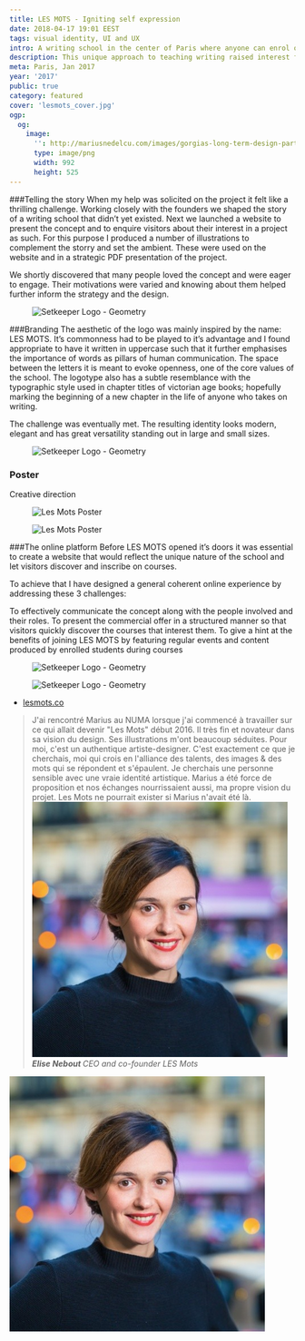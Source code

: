 ```yaml
---
title: LES MOTS - Igniting self expression
date: 2018-04-17 19:01 EEST
tags: visual identity, UI and UX
intro: A writing school in the center of Paris where anyone can enrol on courses given by established writers.
description: This unique approach to teaching writing raised interest from the start. 60% of the courses were booked in less than 3 weeks after opening. LES MOTS is now established in it’s singularity having expanded it’s program to include a wider variety of courses and events. Since it’s debut in jan 2016 it received increased interest. This is shown by the growing number of people enrolled with each new semester as well as registered users and overall websites visits.
meta: Paris, Jan 2017
year: '2017'
public: true
category: featured
cover: 'lesmots_cover.jpg'
ogp:
  og:
    image:
      '': http://mariusnedelcu.com/images/gorgias-long-term-design-partners/lesmots_cover.jpg
      type: image/png
      width: 992
      height: 525
---
```


###Telling the story
When my help was solicited on the project it felt like a thrilling challenge. Working closely with the founders we shaped the story of a writing school that didn’t yet existed. Next we launched a website to present the concept and to enquire visitors about their interest in a project as such. For this purpose I produced a number of illustrations to complement the storry and set the ambient. These were used on the website and in a strategic PDF presentation of the project.

We shortly discovered that many people loved the concept and were eager to engage. Their motivations were varied and knowing about them helped further inform the strategy and the design.

<figure class="one">
	<img src="/images/les-mots-igniting-self-expression/lesmots_img_1.jpg" alt="Setkeeper Logo - Geometry">
</figure>

###Branding
The aesthetic of the logo was mainly inspired by the name: LES MOTS. It’s commonness had to be played to it’s advantage and I found appropriate to have it written in uppercase such that it further emphasises the importance of words as pillars of human communication. The space between the letters it is meant to evoke openness, one of the core values of the school. The logotype also has a subtle resemblance with the typographic style used in chapter titles of victorian age books; hopefully marking the beginning of a new chapter in the life of anyone who takes on writing.

The challenge was eventually met. The resulting identity looks modern, elegant and has great versatility standing out in large and small sizes.

<figure>
	<img src="/images/les-mots-igniting-self-expression/logo_lesmots.jpg" alt="Setkeeper Logo - Geometry">
</figure>

### Poster
Creative direction

<figure class="one">
	<img src="/images/les-mots-igniting-self-expression/poster1.jpg" alt="Les Mots Poster">
</figure>

<figure class="one">
  <img src="/images/les-mots-igniting-self-expression/poster2.jpg" alt="Les Mots Poster">
</figure>

###The online platform
Before LES MOTS opened it’s doors it was essential to create a website that would reflect the unique nature of the school and let visitors discover and inscribe on courses.

To achieve that I have designed a general coherent online experience by addressing these 3 challenges:

To effectively communicate the concept along with the people involved and their roles.
To present the commercial offer in a structured manner so that visitors quickly discover the courses that interest them.
To give a hint at the benefits of joining LES MOTS by featuring regular events and content produced by enrolled students during courses

<figure>
	<img src="/images/les-mots-igniting-self-expression/web_home.jpg" alt="Setkeeper Logo - Geometry">
</figure>

<figure>
  <img src="/images/les-mots-igniting-self-expression/web_course.jpg" alt="Setkeeper Logo - Geometry">
</figure>

<ul class="project-info">
  <li><a href="http://www.lesmots.co">lesmots.co</a></li>
</ul>

<div class="client">
  <blockquote class="blockquote">
    J'ai rencontré Marius au NUMA lorsque j'ai commencé à travailler sur ce qui allait devenir "Les Mots" début 2016. Il très fin et novateur dans sa vision du design. Ses illustrations m'ont beaucoup séduites. Pour moi, c'est un authentique artiste-designer. C'est exactement ce que je cherchais, moi qui crois en l'alliance des talents, des images & des mots qui se répondent et s'épaulent. Je cherchais une personne sensible avec une vraie identité artistique. Marius a été force de proposition et nos échanges nourrissaient aussi, ma propre vision du projet. Les Mots ne pourrait exister si Marius n'avait été là.
    <cite>
      <img src="/images/elise.jpeg">
      <div>
        <strong> Elise Nebout </strong>
        <span> CEO and co-founder LES Mots </span>
      </div>
    </cite>
  </blockquote>
  <div class="avatar"><img src="/images/elise.jpeg"></div>
</div>
